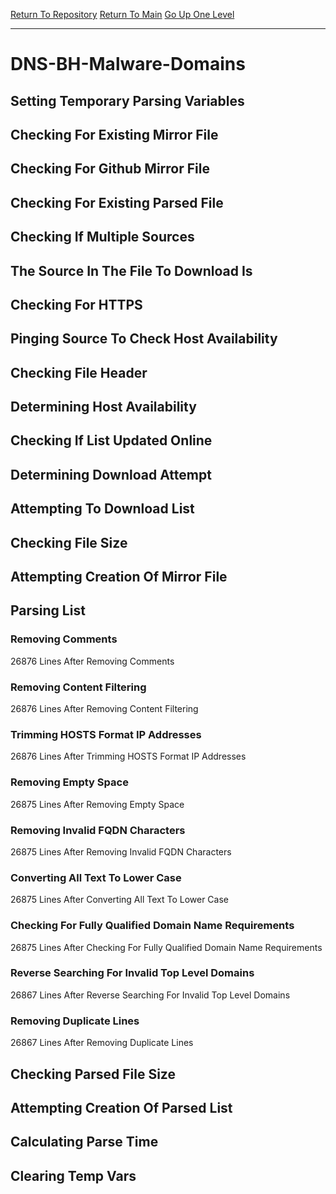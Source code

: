 [Return To Repository](https://github.com/deathbybandaid/piholeparser/)
[Return To Main](https://github.com/deathbybandaid/piholeparser/blob/master/RecentRunLogs/Mainlog.md)
[Go Up One Level](https://github.com/deathbybandaid/piholeparser/blob/master/RecentRunLogs/TopLevelScripts/30-Processing-External-Blacklists.md)
____________________________________
# DNS-BH-Malware-Domains
## Setting Temporary Parsing Variables
## Checking For Existing Mirror File
## Checking For Github Mirror File
## Checking For Existing Parsed File
## Checking If Multiple Sources
## The Source In The File To Download Is
## Checking For HTTPS
## Pinging Source To Check Host Availability
## Checking File Header
## Determining Host Availability
## Checking If List Updated Online
## Determining Download Attempt
## Attempting To Download List
## Checking File Size
## Attempting Creation Of Mirror File
## Parsing List
### Removing Comments
26876 Lines After Removing Comments
### Removing Content Filtering
26876 Lines After Removing Content Filtering
### Trimming HOSTS Format IP Addresses
26876 Lines After Trimming HOSTS Format IP Addresses
### Removing Empty Space
26875 Lines After Removing Empty Space
### Removing Invalid FQDN Characters
26875 Lines After Removing Invalid FQDN Characters
### Converting All Text To Lower Case
26875 Lines After Converting All Text To Lower Case
### Checking For Fully Qualified Domain Name Requirements
26875 Lines After Checking For Fully Qualified Domain Name Requirements
### Reverse Searching For Invalid Top Level Domains
26867 Lines After Reverse Searching For Invalid Top Level Domains
### Removing Duplicate Lines
26867 Lines After Removing Duplicate Lines
## Checking Parsed File Size
## Attempting Creation Of Parsed List
## Calculating Parse Time
## Clearing Temp Vars
